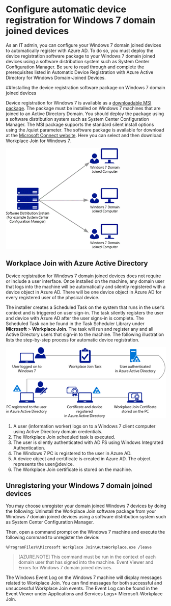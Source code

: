 <properties
	pageTitle="# Configure automatic device registration for Windows 7 domain joined devices| Microsoft Azure"
	description="Steps to configure your Windows 7 domain joined devices to automatically register with Azure AD. and steps to deploy the device registration software package to your Windows 7 domain joined devices using a software distribution system such as System Center Configuration Manager."
	services="active-directory"
	documentationCenter=""
	authors="femila"
	manager="stevenpo"
	editor=""/>

<tags
	ms.service="active-directory"
	ms.workload="identity"
	ms.tgt_pltfrm="na"
	ms.devlang="na"
	ms.topic="article"
	ms.date="10/26/2015"
	ms.author="femila"/>

# Configure automatic device registration for Windows 7 domain joined devices

As an IT admin, you can configure your Windows 7 domain joined devices to automatically register with Azure AD. To do so, you must deploy the device registration software package to your Windows 7 domain joined devices using a software distribution system such as System Center Configuration Manager. Be sure to read through and complete the prerequisites listed in Automatic Device Registration with Azure Active Directory for Windows Domain-Joined Devices.

##Installing the device registration software package on Windows 7 domain joined devices

Device registration for Windows 7 is available as a [downloadable MSI package](https://connect.microsoft.com/site1164). The package must be installed on Windows 7 machines that are joined to an Active Directory Domain. You should deploy the package using a software distribution system such as System Center Configuration Manager. The MSI package supports the standard silent install options using the /quiet parameter.
The software package is available for download at the [Microsoft Connect website](https://connect.microsoft.com/site1164). Here you can select and then download Workplace Join for Windows 7.

![](./media/active-directory-conditional-access/device-registration-process-windows7.gif)

## Workplace Join with Azure Active Directory
Device registration for Windows 7 domain joined devices does not require or include a user interface. Once installed on the machine, any domain user that logs into the machine will be automatically and silently registered with a device object in Azure AD. There will be one device object in Azure AD for every registered user of the physical device.

The installer creates a Scheduled Task on the system that runs in the user’s context and is triggered on user sign-in. The task silently registers the user and device with Azure AD after the user signs-in is complete. 
The Scheduled Task can be found in the Task Scheduler Library under **Microsoft** > **Workplace Join**.
The task will run and register any and all Active Directory users that sign-in to the machine.
The following illustration lists the step-by-step process for automatic device registration.

![](./media/active-directory-conditional-access/automatic-device-registration-windows7.png)

1. A user (information worker) logs on to a Windows 7 client computer using Active Directory domain credentials.
1. The Workplace Join scheduled task is executed.
1. The user is silently authenticated with AD FS using Windows Integrated Authentication.
1. The Windows 7 PC is registered to the user in Azure AD.
1. A device object and certificate is created in Azure AD. The object represents the user@device.
1. The Workplace Join certificate is stored on the machine.

## Unregistering your Windows 7 domain joined devices

You may choose unregister your domain joined Windows 7 devices by doing the following:
Uninstall the Workplace Join software package from your Windows 7 domain joined devices using a software distribution system such as System Center Configuration Manager.

Then, open a command prompt on the Windows 7 machine and execute the following command to unregister the device:
    
    %ProgramFiles%\Microsoft Workplace Join\AutoWorkplace.exe /leave

>[AZURE.NOTE]
>This command must be run in the context of each domain user that has signed into the machine.
Event Viewer and Errors for Windows 7 domain joined devices.

The Windows Event Log on the Windows 7 machine will display messages related to Workplace Join. You can find messages for both successful and unsuccessful Workplace Join events. The Event Log can be found in the Event Viewer under Applications and Services Logs> Microsoft-Workplace Join.
